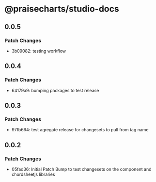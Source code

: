 # @praisecharts/studio-docs

## 0.0.5

### Patch Changes

- 3b09082: testing workflow

## 0.0.4

### Patch Changes

- 64179a9: bumping packages to test release

## 0.0.3

### Patch Changes

- 97fb664: test agregate release for changesets to pull from tag name

## 0.0.2

### Patch Changes

- 05fad36: Initial Patch Bump to test changesets on the component and chordsheetjs libraries
